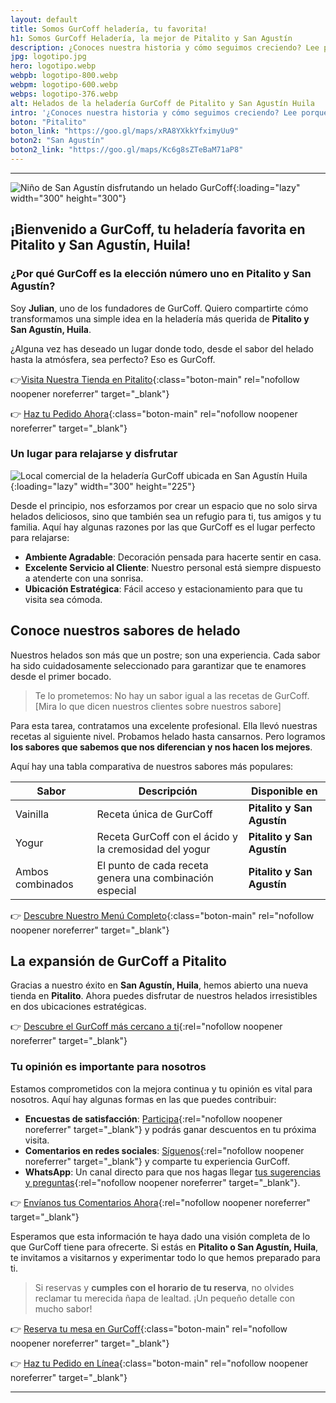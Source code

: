 ```yaml
---
layout: default
title: Somos GurCoff heladería, tu favorita!
h1: Somos GurCoff Heladería, la mejor de Pitalito y San Agustín
description: ¿Conoces nuestra historia y cómo seguimos creciendo? Lee porqué nos convertimos en los favoritos de Pitalito y San Agustín Huila.
jpg: logotipo.jpg
hero: logotipo.webp
webpb: logotipo-800.webp
webpm: logotipo-600.webp
webps: logotipo-376.webp
alt: Helados de la heladería GurCoff de Pitalito y San Agustín Huila
intro: '¿Conoces nuestra historia y cómo seguimos creciendo? Lee porqué nos convertimos en los favoritos de Pitalito y San Agustín Huila.'
boton: "Pitalito"
boton_link: "https://goo.gl/maps/xRA8YXkkYfximyUu9"
boton2: "San Agustín"
boton2_link: "https://goo.gl/maps/Kc6g8sZTeBaM71aP8"
---
```

----
![Niño de San Agustín disfrutando un helado GurCoff]({{'img/nosotros/helado-gurcoff.webp'|relative_url}}){:loading="lazy" width="300" height="300"}

## ¡Bienvenido a GurCoff, tu heladería favorita en Pitalito y San Agustín, Huila!

### ¿Por qué GurCoff es la elección número uno en Pitalito y San Agustín?

Soy **Julian**, uno de los fundadores de GurCoff. Quiero compartirte cómo transformamos una simple idea en la heladería más querida de **Pitalito y San Agustín, Huila**.

¿Alguna vez has deseado un lugar donde todo, desde el sabor del helado hasta la atmósfera, sea perfecto? Eso es GurCoff.

👉[Visita Nuestra Tienda en Pitalito]({{site.pitalito}}){:class="boton-main" rel="nofollow noopener noreferrer" target="_blank"}

👉 [Haz tu Pedido Ahora](https://wa.me/c/573026370737){:class="boton-main" rel="nofollow noopener noreferrer" target="_blank"}

### Un lugar para relajarse y disfrutar

![Local comercial de la heladería GurCoff ubicada en San Agustín Huila]({{site.baseurl}}/img/nosotros/gurcoff-san-agustin-huila.webp "Heladería GurCoff de San Agustín Huila"){:loading="lazy" width="300" height="225"}

Desde el principio, nos esforzamos por crear un espacio que no solo sirva helados deliciosos, sino que también sea un refugio para ti, tus amigos y tu familia. Aquí hay algunas razones por las que GurCoff es el lugar perfecto para relajarse:

- **Ambiente Agradable**: Decoración pensada para hacerte sentir en casa.
- **Excelente Servicio al Cliente**: Nuestro personal está siempre dispuesto a atenderte con una sonrisa.
- **Ubicación Estratégica**: Fácil acceso y estacionamiento para que tu visita sea cómoda.

## Conoce nuestros sabores de helado

Nuestros helados son más que un postre; son una experiencia. Cada sabor ha sido cuidadosamente seleccionado para garantizar que te enamores desde el primer bocado.

>Te lo prometemos: No hay un sabor igual a las recetas de GurCoff. [Mira lo que dicen nuestros clientes sobre nuestros sabore]

Para esta tarea, contratamos una excelente profesional. Ella llevó nuestras recetas al siguiente nivel. Probamos helado hasta cansarnos. Pero logramos **los sabores que sabemos que nos diferencian y nos hacen los mejores**.

Aquí hay una tabla comparativa de nuestros sabores más populares:

| Sabor | Descripción | Disponible en |
| ----- | ----- | ----- |
| Vainilla | Receta única de GurCoff | **Pitalito y San Agustín** |
| Yogur | Receta GurCoff con el ácido y la cremosidad del yogur | **Pitalito y San Agustín** |
| Ambos combinados | El punto de cada receta genera una combinación especial | **Pitalito y San Agustín** |

👉 [Descubre Nuestro Menú Completo](https://wa.me/c/573026370737){:class="boton-main" rel="nofollow noopener noreferrer" target="_blank"}

## La expansión de GurCoff a Pitalito

Gracias a nuestro éxito en **San Agustín, Huila**, hemos abierto una nueva tienda en **Pitalito**. Ahora puedes disfrutar de nuestros helados irresistibles en dos ubicaciones estratégicas.

👉 [Descubre el GurCoff más cercano a ti](https://www.google.com/maps/search/GurCoff+pitalito/@1.8857139,-76.4292126,11z?entry=ttu){:rel="nofollow noopener noreferrer" target="_blank"}

### Tu opinión es importante para nosotros

Estamos comprometidos con la mejora continua y tu opinión es vital para nosotros. Aquí hay algunas formas en las que puedes contribuir:

- **Encuestas de satisfacción**: [Participa]({{site.whatsapp}}){:rel="nofollow noopener noreferrer" target="_blank"} y podrás ganar descuentos en tu próxima visita.
- **Comentarios en redes sociales**: [Síguenos]({{site.instagram}}){:rel="nofollow noopener noreferrer" target="_blank"} y comparte tu experiencia GurCoff.
- **WhatsApp**: Un canal directo para que nos hagas llegar [tus sugerencias y preguntas]({{site.whatsapp}}){:rel="nofollow noopener noreferrer" target="_blank"}.

👉 [Envíanos tus Comentarios Ahora]({{site.whatsapp}}){:rel="nofollow noopener noreferrer" target="_blank"}

Esperamos que esta información te haya dado una visión completa de lo que GurCoff tiene para ofrecerte. Si estás en **Pitalito o San Agustín, Huila**, te invitamos a visitarnos y experimentar todo lo que hemos preparado para ti.

>Si reservas y **cumples con el horario de tu reserva**, no olvides reclamar tu merecida ñapa de lealtad. ¡Un pequeño detalle con mucho sabor!

👉 [Reserva tu mesa en GurCoff]({{site.whatsapp}}){:class="boton-main" rel="nofollow noopener noreferrer" target="_blank"}

👉 [Haz tu Pedido en Línea](https://wa.me/c/573026370737){:class="boton-main" rel="nofollow noopener noreferrer" target="_blank"}

----

